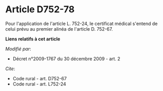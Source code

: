 # Article D752-78

Pour l'application de l'article L. 752-24, le certificat médical s'entend de celui prévu au premier alinéa de l'article D.
752-67.

**Liens relatifs à cet article**

_Modifié par_:

  - Décret n°2009-1767 du 30 décembre 2009 - art. 2

_Cite_:

  - Code rural - art. D752-67
  - Code rural - art. L752-24
